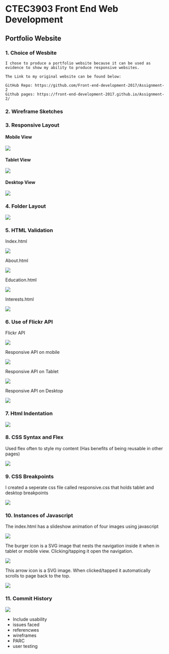 # CTEC3903 Front End Web Development

## Portfolio Website

### 1. Choice of Wesbite

    I chose to produce a portfolio website because it can be used as evidence to show my ability to produce responsive websites.

    The Link to my original website can be found below: 

    GitHub Repo: https://github.com/Front-end-development-2017/Assignment-2
    Github pages: https://front-end-development-2017.github.io/Assignment-2/

### 2. Wireframe Sketches
    


### 3. Responsive Layout 

#### Mobile View 

![](imgs\mobileView.png)

#### Tablet View 

![](imgs\tabletView.png)

#### Desktop View 

![](imgs\desktopView.png)


### 4. Folder Layout

![](imgs/layout.png)

### 5. HTML Validation

Index.html 

![](imgs/indexValidation.png)

About.html 

![](imgs/aboutValidation.png)

Education.html

![](imgs/educationValidation.png)

Interests.html

![](imgs/interestsValidation.png)

### 6. Use of Flickr API

Flickr API 

![](imgs/api.png)

Responsive API on mobile

![](imgs/responsiveDesign.png)

Responsive API on Tablet

![](imgs/responsiveDesign1.png)

Responsive API on Desktop

![](imgs/responsiveDesign2.png)

### 7. Html Indentation

![](imgs/indentation.png)

### 8. CSS Syntax and Flex

Used flex often to style my content (Has benefits of being reusable in other pages)

![](imgs/flex.png)

### 9. CSS Breakpoints

I created a seperate css file called responsive.css that holds tablet and desktop breakpoints

![](imgs/breakpoints.png)

### 10. Instances of Javascript

The index.html has a slideshow animation of four images using javascript

![](imgs/slideshow.png)

The burger icon is a SVG image that nests the navigation inside it when in tablet or mobile view. Clicking/tapping it open the navigation.

![](imgs/burgerIcon.png)

This arrow icon is a SVG image. When clicked/tapped it automatically scrolls to page back to the top.

![](imgs/scroll.png)

### 11. Commit History

![](imgs/commits.png)







 








- Include usability 
- issues faced
- referencwes
- wireframes
- PARC
- user testing 